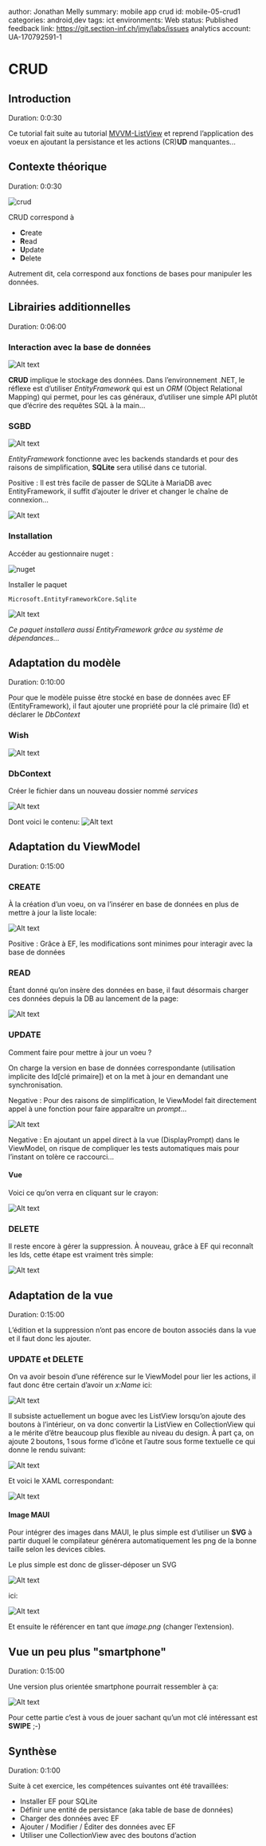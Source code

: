 author: Jonathan Melly
summary: mobile app crud
id: mobile-05-crud1
categories: android,dev
tags: ict
environments: Web
status: Published
feedback link: https://git.section-inf.ch/jmy/labs/issues
analytics account: UA-170792591-1

# CRUD

## Introduction
Duration: 0:0:30

Ce tutorial fait suite au tutorial [MVVM-ListView](https://labs.section-inf.ch/codelabs/mobile-04-mvvm2/index.html?index=..%2F..index) et reprend l’application des voeux en ajoutant la persistance et les actions (CR)**UD** manquantes...

## Contexte théorique
Duration: 0:0:30

![crud](assets/mobile/crud.png)

CRUD correspond à
 * **C**reate
 * **R**ead
 * **U**pdate
 * **D**elete

Autrement dit, cela correspond aux fonctions de bases pour manipuler les données.

## Librairies additionnelles
Duration: 0:06:00

### Interaction avec la base de données

![Alt text](assets/mobile/screen/crud/efcore-logo.png)

**CRUD** implique le stockage des données. Dans l’environnement .NET, le réflexe est d’utiliser *EntityFramework* qui est un *ORM* (Object Relational Mapping) qui permet, pour les cas généraux, d’utiliser une simple API plutôt que d’écrire des requêtes SQL à la main...

### SGBD

![Alt text](assets/mobile/screen/crud/sqlite-logo.png)

*EntityFramework* fonctionne avec les backends standards et pour des raisons de simplification, **SQLite** sera utilisé dans ce tutorial.

Positive
: Il est très facile de passer de SQLite à MariaDB avec EntityFramework, il suffit d’ajouter le driver et changer le chaîne de connexion...

![Alt text](assets/mobile/screen/crud/sqlite-inter.png)

### Installation

Accéder au gestionnaire nuget :

![nuget](assets/mobile/screen/mvvm/nuget.png)

Installer le paquet 
```nuget
Microsoft.EntityFrameworkCore.Sqlite
```

![Alt text](assets/mobile/screen/crud/sqlite-entity.png)

*Ce paquet installera aussi EntityFramework grâce au système de dépendances...*

## Adaptation du **modèle**
Duration: 0:10:00

Pour que le modèle puisse être stocké en base de données avec EF (EntityFramework), il faut ajouter une propriété pour la clé primaire (Id) et déclarer le *DbContext*

### Wish
![Alt text](assets/mobile/screen/crud/wish.png)

### DbContext

Créer le fichier dans un nouveau dossier nommé *services*

![Alt text](assets/mobile/screen/crud/dbcontext-path.png)

Dont voici le contenu:
![Alt text](assets/mobile/screen/crud/dbcontext.png)

## Adaptation du **ViewModel**
Duration: 0:15:00

### **C**REATE
À la création d’un voeu, on va l’insérer en base de données en plus de mettre à jour la liste locale:

![Alt text](assets/mobile/screen/crud/create.png)

Positive
: Grâce à EF, les modifications sont minimes pour interagir avec la base de données

### **R**EAD
Étant donné qu’on insère des données en base, il faut désormais charger ces données depuis la DB au lancement de la page:

![Alt text](assets/mobile/screen/crud/dbload.png)

### **U**PDATE
Comment faire pour mettre à jour un voeu ?

On charge la version en base de données correspondante (utilisation implicite des Id[clé primaire]) et on la met à jour en demandant une synchronisation.

Negative
: Pour des raisons de simplification, le ViewModel fait directement appel à une fonction pour faire apparaître un *prompt*...

![Alt text](assets/mobile/screen/crud/update.png)

Negative
: En ajoutant un appel direct à la vue (DisplayPrompt) dans le ViewModel, on risque de compliquer les tests automatiques mais pour l’instant on tolère ce raccourci...

#### Vue
Voici ce qu’on verra en cliquant sur le crayon:

![Alt text](assets/mobile/screen/crud/edit-rendu.png)

### **D**ELETE
Il reste encore à gérer la suppression. À nouveau, grâce à EF qui reconnaît les Ids, cette étape est vraiment très simple:

![Alt text](assets/mobile/screen/crud/delete.png)

## Adaptation de la **vue**
Duration: 0:15:00

L’édition et la suppression n’ont pas encore de bouton associés dans la vue et il faut donc les ajouter.

### **U**PDATE et **D**ELETE

On va avoir besoin d’une référence sur le ViewModel pour lier les actions, il faut donc être certain d’avoir un *x:Name* ici:

![Alt text](assets/mobile/screen/crud/vue-binding-vm-name.png)

Il subsiste actuellement un bogue avec les ListView lorsqu’on ajoute des boutons à l’intérieur, on va donc convertir la ListView en CollectionView qui a le mérite d’être beaucoup plus flexible au niveau du design.
À part ça, on ajoute 2 boutons, 1 sous forme d’icône et l’autre sous forme textuelle ce qui donne le rendu suivant:

![Alt text](assets/mobile/screen/crud/vue-rendu1.png)

Et voici le XAML correspondant:

![Alt text](assets/mobile/screen/crud/vue-entouree.png)

#### Image MAUI
Pour intégrer des images dans MAUI, le plus simple est d’utiliser un **SVG** à partir duquel le compilateur générera automatiquement les png de la bonne taille selon les devices cibles.

Le plus simple est donc de glisser-déposer un SVG

![Alt text](assets/mobile/screen/crud/edit.svg)

ici:

![Alt text](assets/mobile/screen/crud/images.png)

Et ensuite le référencer en tant que *image.png* (changer l’extension).


## Vue un peu plus "smartphone"
Duration: 0:15:00

Une version plus orientée smartphone pourrait ressembler à ça:

![Alt text](assets/mobile/screen/crud/swipe.gif)

Pour cette partie c’est à vous de jouer sachant qu’un mot clé intéressant est **SWIPE** ;-)

## Synthèse
Duration: 0:1:00

Suite à cet exercice, les compétences suivantes ont été travaillées:

- Installer EF pour SQLite
- Définir une entité de persistance (aka table de base de données)
- Charger des données avec EF
- Ajouter / Modifier / Éditer des données avec EF
- Utiliser une CollectionView avec des boutons d’action